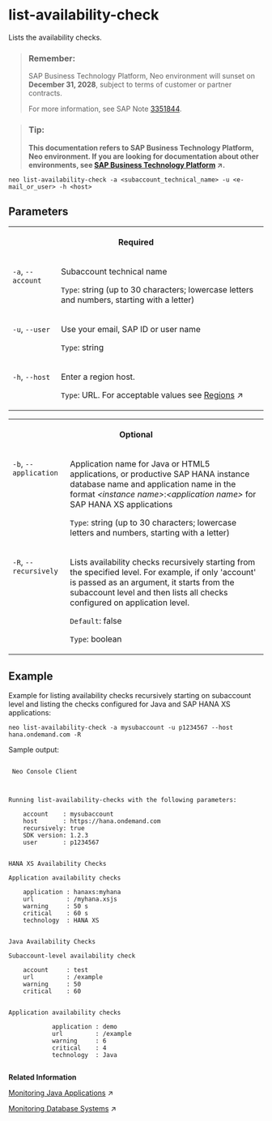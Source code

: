 <!-- loiod37bcfc3460e497cad80338192833fc5 -->

# list-availability-check

Lists the availability checks.



> ### Remember:  
> SAP Business Technology Platform, Neo environment will sunset on **December 31, 2028**, subject to terms of customer or partner contracts.
> 
> For more information, see SAP Note [3351844](https://me.sap.com/notes/3351844).

> ### Tip:  
> **This documentation refers to SAP Business Technology Platform, Neo environment. If you are looking for documentation about other environments, see [SAP Business Technology Platform](https://help.sap.com/viewer/65de2977205c403bbc107264b8eccf4b/Cloud/en-US/6a2c1ab5a31b4ed9a2ce17a5329e1dd8.html "SAP Business Technology Platform (SAP BTP) is an integrated offering comprised of four technology portfolios: database and data management, application development and integration, analytics, and intelligent technologies. The platform offers users the ability to turn data into business value, compose end-to-end business processes, and build and extend SAP applications quickly.") :arrow_upper_right:.**



```
neo list-availability-check -a <subaccount_technical_name> -u <e-mail_or_user> -h <host>
```



## Parameters


<table>
<tr>
<th valign="top" colspan="2">

Required



</th>
</tr>
<tr>
<td valign="top">

`-a`, `--account`



</td>
<td valign="top">

Subaccount technical name

`Type`: string \(up to 30 characters; lowercase letters and numbers, starting with a letter\)



</td>
</tr>
<tr>
<td valign="top">

`-u`, `--user`



</td>
<td valign="top">

Use your email, SAP ID or user name

`Type`: string



</td>
</tr>
<tr>
<td valign="top">

`-h`, `--host`



</td>
<td valign="top">

Enter a region host.

`Type`: URL. For acceptable values see [Regions](https://help.sap.com/viewer/65de2977205c403bbc107264b8eccf4b/Cloud/en-US/350356d1dc314d3199dca15bd2ab9b0e.html "You can deploy applications in different regions. Each region represents a geographical location (for example, Europe, US East) where applications, data, or services are hosted.") :arrow_upper_right:



</td>
</tr>
</table>


<table>
<tr>
<th valign="top" colspan="2">

Optional



</th>
</tr>
<tr>
<td valign="top">

`-b`, `--application` 



</td>
<td valign="top">

Application name for Java or HTML5 applications, or productive SAP HANA instance database name and application name in the format *<instance name\>*:*<application name\>* for SAP HANA XS applications

`Type`: string \(up to 30 characters; lowercase letters and numbers, starting with a letter\)



</td>
</tr>
<tr>
<td valign="top">

`-R`, `--recursively`



</td>
<td valign="top">

Lists availability checks recursively starting from the specified level. For example, if only 'account' is passed as an argument, it starts from the subaccount level and then lists all checks configured on application level.

`Default`: false

`Type`: boolean



</td>
</tr>
</table>



## Example

Example for listing availability checks recursively starting on subaccount level and listing the checks configured for Java and SAP HANA XS applications:

```
neo list-availability-check -a mysubaccount -u p1234567 --host hana.ondemand.com -R
```

Sample output:

```

 Neo Console Client



Running list-availability-checks with the following parameters:

	account    : mysubaccount
	host       : https://hana.ondemand.com
	recursively: true
	SDK version: 1.2.3
	user       : p1234567


HANA XS Availability Checks

Application availability checks

	application : hanaxs:myhana
	url         : /myhana.xsjs
	warning     : 50 s
	critical    : 60 s
	technology  : HANA XS


Java Availability Checks

Subaccount-level availability check

	account     : test
	url         : /example
	warning     : 50
	critical    : 60


Application availability checks

			application : demo
			url         : /example
			warning     : 6
			critical    : 4
			technology  : Java
  
```

**Related Information**  


[Monitoring Java Applications](https://help.sap.com/viewer/64f7d2b06c6b40a9b3097860c5930641/Cloud/en-US/cf4b2953c2534c0a9b491abf5a4847d7.html "") :arrow_upper_right:

[Monitoring Database Systems](https://help.sap.com/viewer/64f7d2b06c6b40a9b3097860c5930641/Cloud/en-US/d5c5c6a37c944ce78fcccf2b84243d8a.html "You can monitor your database system by viewing its metrics in the SAP BTP cockpit, by retrieving them with the Metrics REST API, or by receiving alerts for them. Furthermore, when you use an SAP HANA database system, you can also configure monitoring for its SAP HANA XS applications.") :arrow_upper_right:

